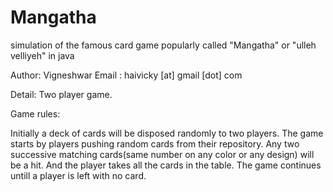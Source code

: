 Mangatha
========

simulation of the famous card game popularly called "Mangatha" or "ulleh velliyeh" in java

Author: Vigneshwar
Email : haivicky [at] gmail [dot] com

Detail: Two player game.

Game rules:
  
  Initially a deck of cards will be disposed randomly to two players.
  The game starts by players pushing random cards from their repository.
  Any two successive matching cards(same number on any color or any design) will be a hit.
      And the player takes all the cards in the table.
  The game continues untill a player is left with no card.
  
  
  
  
  
  
